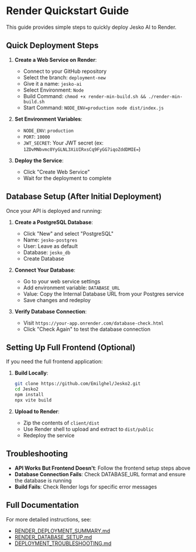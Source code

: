 # Render Quickstart Guide

This guide provides simple steps to quickly deploy Jesko AI to Render.

## Quick Deployment Steps

1. **Create a Web Service on Render**:
   - Connect to your GitHub repository
   - Select the branch: `deployment-new`
   - Give it a name: `jesko-ai`
   - Select Environment: `Node`
   - Build Command: `chmod +x render-min-build.sh && ./render-min-build.sh`
   - Start Command: `NODE_ENV=production node dist/index.js`

2. **Set Environment Variables**:
   - `NODE_ENV`: `production`
   - `PORT`: `10000`
   - `JWT_SECRET`: Your JWT secret (ex: `1ZDvMNbvmc0YyGLNL3XiUIRxsCq9FyGG7iqoZddDMIE=`)

3. **Deploy the Service**:
   - Click "Create Web Service"
   - Wait for the deployment to complete

## Database Setup (After Initial Deployment)

Once your API is deployed and running:

1. **Create a PostgreSQL Database**:
   - Click "New" and select "PostgreSQL"
   - Name: `jesko-postgres`
   - User: Leave as default
   - Database: `jesko_db`
   - Create Database

2. **Connect Your Database**:
   - Go to your web service settings
   - Add environment variable: `DATABASE_URL`
   - Value: Copy the Internal Database URL from your Postgres service
   - Save changes and redeploy

3. **Verify Database Connection**:
   - Visit `https://your-app.onrender.com/database-check.html`
   - Click "Check Again" to test the database connection

## Setting Up Full Frontend (Optional)

If you need the full frontend application:

1. **Build Locally**:
   ```bash
   git clone https://github.com/Emilghel/Jesko2.git
   cd Jesko2
   npm install
   npx vite build
   ```

2. **Upload to Render**:
   - Zip the contents of `client/dist`
   - Use Render shell to upload and extract to `dist/public`
   - Redeploy the service

## Troubleshooting

- **API Works But Frontend Doesn't**: Follow the frontend setup steps above
- **Database Connection Fails**: Check DATABASE_URL format and ensure the database is running
- **Build Fails**: Check Render logs for specific error messages

## Full Documentation

For more detailed instructions, see:
- [RENDER_DEPLOYMENT_SUMMARY.md](./RENDER_DEPLOYMENT_SUMMARY.md)
- [RENDER_DATABASE_SETUP.md](./RENDER_DATABASE_SETUP.md)
- [DEPLOYMENT_TROUBLESHOOTING.md](./DEPLOYMENT_TROUBLESHOOTING.md)